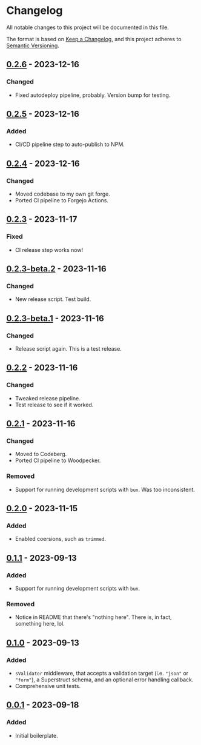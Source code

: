 # Changelog

All notable changes to this project will be documented in this file.

The format is based on [Keep a Changelog](https://keepachangelog.com/en/1.0.0/),
and this project adheres to [Semantic Versioning](https://semver.org/spec/v2.0.0.html).

## [0.2.6] - 2023-12-16

### Changed

- Fixed autodeploy pipeline, probably. Version bump for testing.

## [0.2.5] - 2023-12-16

### Added

- CI/CD pipeline step to auto-publish to NPM.

## [0.2.4] - 2023-12-16

### Changed

- Moved codebase to my own git forge.
- Ported CI pipeline to Forgejo Actions.

## [0.2.3] - 2023-11-17

### Fixed

- CI release step works now!

## [0.2.3-beta.2] - 2023-11-16

### Changed

- New release script. Test build.

## [0.2.3-beta.1] - 2023-11-16

### Changed

- Release script again. This is a test release.

## [0.2.2] - 2023-11-16

### Changed

- Tweaked release pipeline.
- Test release to see if it worked.

## [0.2.1] - 2023-11-16

### Changed

- Moved to Codeberg.
- Ported CI pipeline to Woodpecker.

### Removed

- Support for running development scripts with `bun`. Was too inconsistent.

## [0.2.0] - 2023-11-15

### Added

- Enabled coersions, such as `trimmed`.

## [0.1.1] - 2023-09-13

### Added

- Support for running development scripts with `bun`.

### Removed

- Notice in README that there's "nothing here". There is, in fact, something here, lol.

## [0.1.0] - 2023-09-13

### Added

- `sValidator` middleware, that accepts a validation target (i.e. `"json"` or `"form"`), a Superstruct schema, and an optional error handling callback.
- Comprehensive unit tests.

## [0.0.1] - 2023-09-18

### Added

- Initial boilerplate.

[0.2.6]: https://git.average.name/AverageHelper/hono-superstruct-validator/compare/v0.2.5...v0.2.6
[0.2.5]: https://git.average.name/AverageHelper/hono-superstruct-validator/compare/v0.2.4...v0.2.5
[0.2.4]: https://git.average.name/AverageHelper/hono-superstruct-validator/compare/v0.2.3...v0.2.4
[0.2.3]: https://git.average.name/AverageHelper/hono-superstruct-validator/compare/v0.2.3-beta.2...v0.2.3
[0.2.3-beta.2]: https://git.average.name/AverageHelper/hono-superstruct-validator/compare/v0.2.3-beta.1...v0.2.3-beta.2
[0.2.3-beta.1]: https://git.average.name/AverageHelper/hono-superstruct-validator/compare/v0.2.2...v0.2.3-beta.1
[0.2.2]: https://git.average.name/AverageHelper/hono-superstruct-validator/compare/v0.2.1...v0.2.2
[0.2.1]: https://git.average.name/AverageHelper/hono-superstruct-validator/compare/v0.2.0...v0.2.1
[0.2.0]: https://git.average.name/AverageHelper/hono-superstruct-validator/compare/v0.1.1...v0.2.0
[0.1.1]: https://git.average.name/AverageHelper/hono-superstruct-validator/compare/v0.1.0...v0.1.1
[0.1.0]: https://git.average.name/AverageHelper/hono-superstruct-validator/compare/v0.0.1...v0.1.0
[0.0.1]: https://git.average.name/AverageHelper/hono-superstruct-validator/releases/tag/v0.0.1
